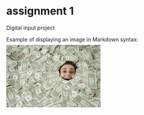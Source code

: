 # assignment 1

Digital input project

Example of displaying an image in Markdown syntax:
![image description](money.jpg)
